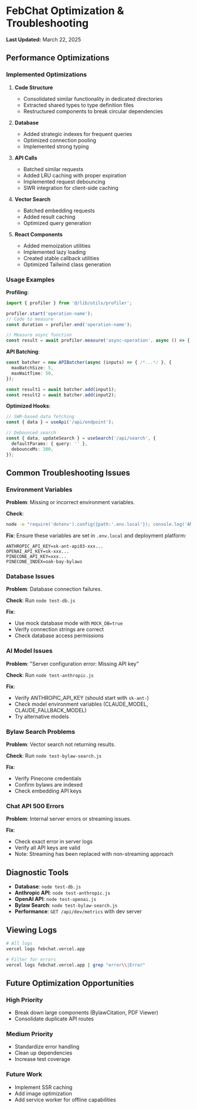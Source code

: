 # FebChat Optimization & Troubleshooting

**Last Updated:** March 22, 2025

## Performance Optimizations

### Implemented Optimizations

1. **Code Structure**
   - Consolidated similar functionality in dedicated directories
   - Extracted shared types to type definition files
   - Restructured components to break circular dependencies

2. **Database**
   - Added strategic indexes for frequent queries
   - Optimized connection pooling
   - Implemented strong typing

3. **API Calls**
   - Batched similar requests
   - Added LRU caching with proper expiration
   - Implemented request debouncing
   - SWR integration for client-side caching

4. **Vector Search**
   - Batched embedding requests
   - Added result caching
   - Optimized query generation

5. **React Components**
   - Added memoization utilities
   - Implemented lazy loading
   - Created stable callback utilities
   - Optimized Tailwind class generation

### Usage Examples

**Profiling**:
```typescript
import { profiler } from '@/lib/utils/profiler';

profiler.start('operation-name');
// Code to measure
const duration = profiler.end('operation-name');

// Measure async function
const result = await profiler.measure('async-operation', async () => { /*...*/ });
```

**API Batching**:
```typescript
const batcher = new APIBatcher(async (inputs) => { /*...*/ }, {
  maxBatchSize: 5,
  maxWaitTime: 50,
});

const result1 = await batcher.add(input1);
const result2 = await batcher.add(input2);
```

**Optimized Hooks**:
```typescript
// SWR-based data fetching
const { data } = useApi('/api/endpoint');

// Debounced search
const { data, updateSearch } = useSearch('/api/search', {
  defaultParams: { query: '' },
  debounceMs: 300,
});
```

## Common Troubleshooting Issues

### Environment Variables

**Problem**: Missing or incorrect environment variables.

**Check**:
```bash
node -e "require('dotenv').config({path:'.env.local'}); console.log('ANTHROPIC_API_KEY:', process.env.ANTHROPIC_API_KEY?.slice(0, 10));"
```

**Fix**: Ensure these variables are set in `.env.local` and deployment platform:
```
ANTHROPIC_API_KEY=sk-ant-api03-xxx...
OPENAI_API_KEY=sk-xxx...
PINECONE_API_KEY=xxx...
PINECONE_INDEX=oak-bay-bylaws
```

### Database Issues

**Problem**: Database connection failures.

**Check**: Run `node test-db.js`

**Fix**:
- Use mock database mode with `MOCK_DB=true`
- Verify connection strings are correct
- Check database access permissions

### AI Model Issues

**Problem**: "Server configuration error: Missing API key"

**Check**: Run `node test-anthropic.js`

**Fix**:
- Verify ANTHROPIC_API_KEY (should start with `sk-ant-`)
- Check model environment variables (CLAUDE_MODEL, CLAUDE_FALLBACK_MODEL)
- Try alternative models

### Bylaw Search Problems

**Problem**: Vector search not returning results.

**Check**: Run `node test-bylaw-search.js`

**Fix**:
- Verify Pinecone credentials
- Confirm bylaws are indexed
- Check embedding API keys

### Chat API 500 Errors

**Problem**: Internal server errors or streaming issues.

**Fix**:
- Check exact error in server logs
- Verify all API keys are valid
- Note: Streaming has been replaced with non-streaming approach

## Diagnostic Tools

- **Database**: `node test-db.js`
- **Anthropic API**: `node test-anthropic.js`
- **OpenAI API**: `node test-openai.js`
- **Bylaw Search**: `node test-bylaw-search.js`
- **Performance**: `GET /api/dev/metrics` with dev server

## Viewing Logs

```bash
# All logs
vercel logs febchat.vercel.app

# Filter for errors
vercel logs febchat.vercel.app | grep "error\\|Error"
```

## Future Optimization Opportunities

### High Priority
- Break down large components (BylawCitation, PDF Viewer)
- Consolidate duplicate API routes

### Medium Priority
- Standardize error handling
- Clean up dependencies
- Increase test coverage

### Future Work
- Implement SSR caching
- Add image optimization
- Add service worker for offline capabilities